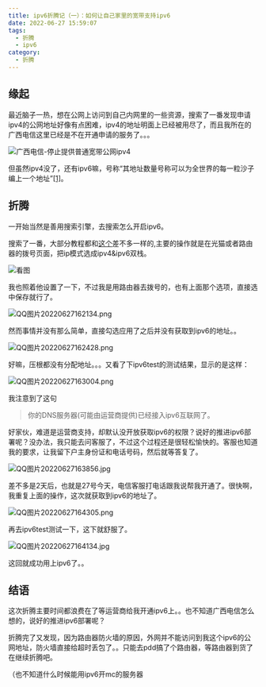 ```yaml
---
title: ipv6折腾记（一）：如何让自己家里的宽带支持ipv6
date: 2022-06-27 15:59:07
tags:
  - 折腾
  - ipv6
category: 
  - 折腾  
---
```


## 缘起

最近脑子一热，想在公网上访问到自己内网里的一些资源，搜索了一番发现申请ipv4的公网地址好像有点困难，ipv4的地址明面上已经被用尽了，而且我所在的广西电信这里已经是不在开通申请的服务了。。。

![广西电信-停止提供普通宽带公网ipv4](https://s2.loli.net/2022/06/27/AtETIgoK2BWry5z.jpg "甚至在网用户也没有了")

但虽然ipv4没了，还有ipv6嘛，号称“其地址数量号称可以为全世界的每一粒沙子编上一个地址”[\[1\]]。


## 折腾

一开始当然是善用搜索引擎，去搜索怎么开启ipv6。

搜索了一番，大部分教程都和[这个](https://zhuanlan.zhihu.com/p/427678572)差不多一样的,主要的操作就是在光猫或者路由器的拨号页面，把ip模式选成ipv4&ipv6双栈。

![看图](https://pic3.zhimg.com/80/v2-d93980007e978fa4c03ccb1577d90852_720w.jpg)

我也照着他设置了一下，不过我是用路由器去拨号的，也有上面那个选项，直接选中保存就行了。

![QQ图片20220627162134.png](https://s2.loli.net/2022/06/27/mzr5PtoHSBNdw6Z.png)

然而事情并没有那么简单，直接勾选应用了之后并没有获取到ipv6的地址。。

![QQ图片20220627162428.png](https://s2.loli.net/2022/06/27/qDcFYoTuUwpnZx1.png)

好嘛，压根都没有分配地址。。。又看了下ipv6test的测试结果，显示的是这样：

![QQ图片20220627163004.png](https://s2.loli.net/2022/06/27/JZYkPdU1h9Nut3w.png)

我注意到了这句

> 你的DNS服务器(可能由运营商提供)已经接入ipv6互联网了。

好家伙，难道是运营商支持，却默认没开放获取ipv6的权限？说好的推进ipv6部署呢？没办法，我只能去问客服了，不过这个过程还是很轻松愉快的。客服也知道我的要求，让我留下户主身份证和电话号码，然后就等答复了。

![QQ图片20220627163856.jpg](https://s2.loli.net/2022/06/27/IvNydHBLuaOMUFk.jpg)

差不多是2天后，也就是27号今天，电信客服打电话跟我说帮我开通了。很快啊，我重复上面的操作，这次就获取到ipv6的地址了。

![QQ图片20220627164305.png](https://s2.loli.net/2022/06/27/UIZJfYHAiywnzjR.png)

再去ipv6test测试一下，这下就舒服了。

![QQ图片20220627164134.jpg](https://s2.loli.net/2022/06/27/QIOFoJiTcw2kylP.jpg)


这回就成功用上ipv6了。。

## 结语

这次折腾主要时间都浪费在了等运营商给我开通ipv6上。。也不知道广西电信怎么想的，说好的推进ipv6部署呢？

折腾完了又发现，因为路由器防火墙的原因，外网并不能访问到我这个ipv6的公网地址，防火墙直接给超时丢包了。。只能去pdd搞了个路由器，等路由器到货了在继续折腾吧。

（也不知道什么时候能用ipv6开mc的服务器



[\[1\]]:https://www.sohu.com/a/208692922_99958604
